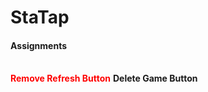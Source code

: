 StaTap
======

<h4>Assignments</h4><br>
<span style="color:red"><strong>Remove Refresh Button</strong></span>
<strong>Delete Game Button</strong>
<strong></strong>
<strong></strong>
<strong></strong>
<strong></strong>
<strong></strong>

